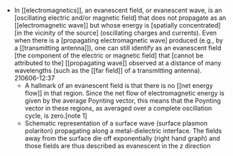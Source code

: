 - In [[electromagnetics]], an evanescent field, or evanescent wave, is an [oscillating electric and/or magnetic field] that does not propagate as an [[electromagnetic wave]] but whose energy is [spatially concentrated] [in the vicinity of the source] (oscillating charges and currents). Even when there is a [propagating electromagnetic wave] produced (e.g., by a [[transmitting antenna]]), one can still identify as an evanescent field [the component of the electric or magnetic field] that [cannot be attributed to the] [[propagating wave]] observed at a distance of many wavelengths (such as the [[far field]] of a transmitting antenna).
210606-12:37
    - A hallmark of an evanescent field is that there is no [[net energy flow]] in that region. Since the net flow of electromagnetic energy is given by the average Poynting vector, this means that the Poynting vector in these regions, as averaged over a complete oscillation cycle, is zero.[note 1]
    - Schematic representation of a surface wave (surface plasmon polariton) propagating along a metal-dielectric interface. The fields away from the surface die off exponentially (right hand graph) and those fields are thus described as evanescent in the z direction

